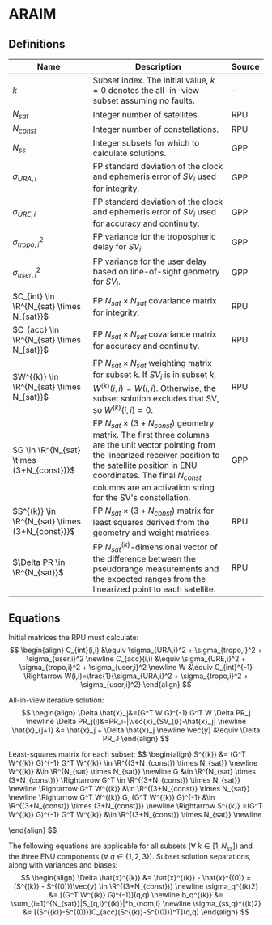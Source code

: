 # ARAIM

## Definitions

Name | Description | Source
-- | -- | --
$k$ | Subset index. The initial value, $k=0$ denotes the all-in-view subset assuming no faults. | -
$N_{sat}$ | Integer number of satellites. | RPU
$N_{const}$ | Integer number of constellations. | RPU
$N_{ss}$ | Integer subsets for which to calculate solutions. | GPP
$\sigma_{URA,i}$ | FP standard deviation of the clock and ephemeris error of $SV_i$ used for integrity. | GPP
$\sigma_{URE,i}$ | FP standard deviation of the clock and ephemeris error of $SV_i$ used for accuracy and continuity. | GPP
$\sigma_{tropo,i}^2$ | FP variance for the tropospheric delay for $SV_i$. | GPP
$\sigma_{user,i}^2$ | FP variance for the user delay based on line-of-sight geometry for $SV_i$. | GPP
$C_{int} \in \R^{N_{sat} \times N_{sat}}$ | FP $N_{sat} \times N_{sat}$ covariance matrix for integrity. | RPU
$C_{acc} \in \R^{N_{sat} \times N_{sat}}$ | FP $N_{sat} \times N_{sat}$ covariance matrix for accuracy and continuity. | RPU
$W^{(k)} \in \R^{N_{sat} \times N_{sat}}$ | FP $N_{sat} \times N_{sat}$ weighting matrix for subset $k$. If $SV_i$ is in subset $k$, $W^{(k)}(i,i)=W(i,i)$. Otherwise, the subset solution excludes that SV, so $W^{(k)}(i,i)=0$. | RPU
$G \in \R^{N_{sat} \times (3+N_{const})}$ | FP $N_{sat} \times (3+N_{const})$ geometry matrix. The first three columns are the unit vector pointing from the linearized receiver position to the satellite position in ENU coordinates. The final $N_{const}$ columns are an activation string for the SV's constellation. | GPP
$S^{(k)} \in \R^{N_{sat} \times (3+N_{const})}$ | FP $N_{sat} \times (3+N_{const})$ matrix for least squares derived from the geometry and weight matrices. | RPU
$\Delta PR \in \R^{N_{sat}}$ | FP $N_{sat}^{(k)}$-dimensional vector of the difference between the pseudorange measurements and the expected ranges from the linearized point to each satellite. | RPU

## Equations

Initial matrices the RPU must calculate:
$$
\begin{align}
C_{int}(i,i) &\equiv \sigma_{URA,i}^2 + \sigma_{tropo,i}^2 + \sigma_{user,i}^2
\newline
C_{acc}(i,i) &\equiv \sigma_{URE,i}^2 + \sigma_{tropo,i}^2 + \sigma_{user,i}^2
\newline
W &\equiv C_{int}^{-1}
\Rightarrow W(i,i)=\frac{1}{\sigma_{URA,i}^2 + \sigma_{tropo,i}^2 + \sigma_{user,i}^2}
\end{align}
$$

All-in-view iterative solution:
$$
\begin{align}
\Delta \hat{x}_j&=(G^T W G)^{-1} G^T W \Delta PR_j
\newline
\Delta PR_j(i)&=PR_i-|\vec{x}_{SV_{i}}-\hat{x}_j|
\newline
\hat{x}_{j+1} &= \hat{x}_j + \Delta \hat{x}_j
\newline
\vec{y} &\equiv \Delta PR_J
\end{align}
$$

Least-squares matrix for each subset:
$$
\begin{align}
S^{(k)} &= (G^T W^{(k)} G)^{-1} G^T W^{(k)} \in \R^{(3+N_{const}) \times N_{sat}}
\newline
W^{(k)} &\in \R^{N_{sat} \times N_{sat}}
\newline
G &\in \R^{N_{sat} \times (3+N_{const})}
\Rightarrow G^T \in \R^{(3+N_{const}) \times N_{sat}}
\newline
\Rightarrow G^T W^{(k)} &\in \R^{(3+N_{const}) \times N_{sat}}
\newline
\Rightarrow G^T W^{(k)} G, (G^T W^{(k)} G)^{-1} &\in \R^{(3+N_{const}) \times (3+N_{const})}
\newline
\Rightarrow S^{(k)} =(G^T W^{(k)} G)^{-1} G^T W^{(k)} &\in \R^{(3+N_{const}) \times N_{sat}}
\newline

\end{align}
$$

The following equations are applicable for all subsets ($\forall \ k \in [1,N_{ss}]$) and the three ENU components ($\forall \ q \in \{1,2,3\}$). Subset solution separations, along with variances and biases:
$$
\begin{align}
\Delta \hat{x}^{(k)} &= \hat{x}^{(k)} - \hat{x}^{(0)} = (S^{(k)} - S^{(0)})\vec{y} \in \R^{(3+N_{const})}
\newline
\sigma_q^{(k)2} &= [(G^T W^{(k)} G)^{-1}](q,q)
\newline
b_q^{(k)} &= \sum_{i=1}^{N_{sat}}|S_{q,i}^{(k)}|*b_{nom,i}
\newline
\sigma_{ss,q}^{(k)2} &= [(S^{(k)}-S^{(0)})C_{acc}(S^{(k)}-S^{(0)})^T](q,q)
\end{align}
$$
